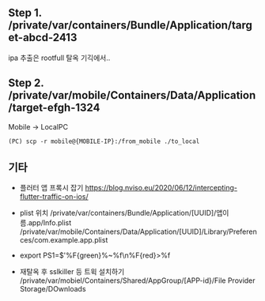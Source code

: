 ## Step 1. /private/var/containers/Bundle/Application/target-abcd-2413
ipa 추출은 rootfull 탈옥 기긱에서..

## Step 2. /private/var/mobile/Containers/Data/Application/target-efgh-1324
Mobile -> LocalPC
```
(PC) scp -r mobile@{MOBILE-IP}:/from_mobile ./to_local
```
## 기타
+ 플러터 앱 프록시 잡기
https://blog.nviso.eu/2020/06/12/intercepting-flutter-traffic-on-ios/

+ plist 위치
/private/var/containers/Bundle/Application/[UUID]/앱이름.app/Info.plist /private/var/mobile/Containers/Data/Application/[UUID]/Library/Preferences/com.example.app.plist

+ export PS1=$'%F{green}%~%f\n%F{red}>%f

+ 재탈옥 후 sslkiller 등 트윅 설치하기
  /private/var/mobiel/Containers/Shared/AppGroup/[APP-id}/File Provider Storage/DOwnloads
